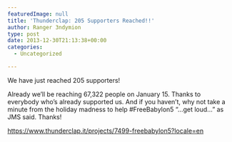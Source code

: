 ```yaml
---
featuredImage: null
title: 'Thunderclap: 205 Supporters Reached!!'
author: Ranger 3ndymion
type: post
date: 2013-12-30T21:13:38+00:00
categories:
  - Uncategorized

---
```

We have just reached 205 supporters!

Already we&#8217;ll be reaching 67,322 people on January 15. Thanks to everybody who&#8217;s already supported us. And if you haven&#8217;t, why not take a minute from the holiday madness to help #FreeBabylon5 &#8220;&#8230;get loud&#8230;&#8221; as JMS said. Thanks!

<https://www.thunderclap.it/projects/7499-freebabylon5?locale=en>
